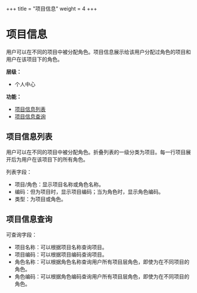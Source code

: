 +++
title = "项目信息"
weight = 4
+++

# 项目信息

用户可以在不同的项目中被分配角色。项目信息展示给该用户分配过角色的项目和用户在该项目下的角色。

**层级：**

- 个人中心

**功能：**

- [项目信息列表](#1)
- [项目信息查询](#2)

<h2 id="1">项目信息列表</h2>

用户可以在不同的项目中被分配角色。折叠列表的一级分类为项目。每一行项目展开后为用户在该项目下的所有角色。

列表字段：

- 项目/角色：显示项目名称或角色名称。
- 编码：但为项目时，显示项目编码；当为角色时，显示角色编码。
- 类型：为项目或角色。

<h2 id="2">项目信息查询</h2>

可查询字段：

- 项目名称：可以根据项目名称查询项目。
- 项目编码：可以根据项目编码查询项目。
- 角色名称：可以根据角色名称查询用户所有项目层角色，即使为在不同项目的角色。
- 角色编码：可以根据角色编码查询用户所有项目层角色，即使为在不同项目的角色。